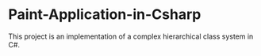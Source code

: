 # Paint-Application-in-Csharp
This project is an implementation of a complex hierarchical class system in C#.
